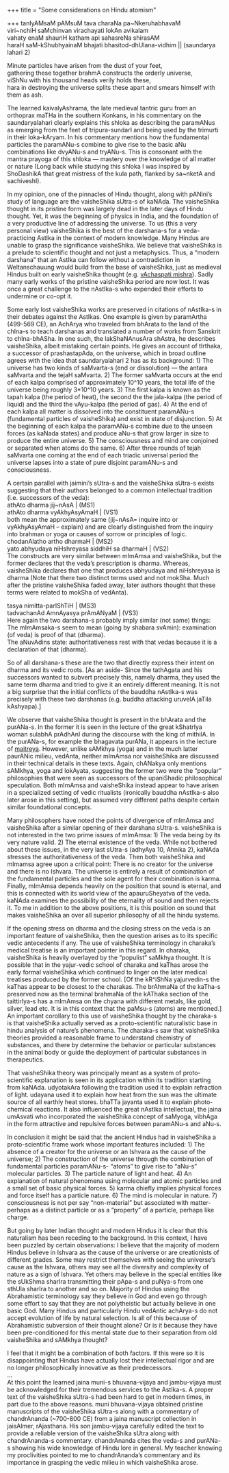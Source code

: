 +++
title = "Some considerations on Hindu atomism"

+++
tanIyAMsaM pAMsuM tava charaNa pa\~NkeruhabhavaM  
viri\~nchiH saMchinvan virachayati lokAn avikalam   
vahaty enaM shauriH katham api sahasreNa shirasAM  
haraH saM-kShubhyainaM bhajati bhasitod-dhUlana-vidhim || (saundarya
lahari 2)

Minute particles have arisen from the dust of your feet,  
gathering these together brahmA constructs the orderly universe,  
viShNu with his thousand heads verily holds these,  
hara in destroying the universe splits these apart and smears himself
with them as ash.

The learned kaivalyAshrama, the late medieval tantric guru from an
orthoprax maTHa in the southern Konkans, in his commentary on the
saundaryalahari clearly explains this shloka as describing the paramANus
as emerging from the feet of tripura-sundarI and being used by the
trimurti in their loka-kAryam. In his commentary mentions how the
fundamental particles the paramANu-s combine to give rise to the basic
aNu combinations like dvyANu-s and tryANu-s. This is consonant with the
mantra prayoga of this shloka — mastery over the knowledge of all matter
or nature (Long back while studying this shloka I was inspired by
ShoDashikA that great mistress of the kula path, flanked by sa\~nketA
and sachiveshI).

In my opinion, one of the pinnacles of Hindu thought, along with
pANini’s study of language are the vaisheShika sUtra-s of kaNAda. The
vaisheShika thought in its pristine form was largely dead in the later
days of Hindu thought. Yet, it was the beginning of physics in India,
and the foundation of a very productive line of addressing the universe.
To us (this a very personal view) vaisheShika is the best of the
darshana-s for a veda-practicing AstIka in the context of modern
knowledge. Many Hindus are unable to grasp the significance vaisheShika.
We believe that vaisheShika is a prelude to scientific thought and not
just a metaphysics. Thus, a “modern darshana” that an AstIka can follow
without a contradiction in Weltanschauung would build from the base of
vaisheShika, just as medieval Hindus built on early vaisheShika thought
(e.g. [vAchaspati
mishra](http://manollasa.blogspot.com/2004/09/vachaspati-on-atomic-coordinates.html)).
Sadly many early works of the pristine vaisheShika period are now lost.
It was once a great challenge to the nAstIka-s who expended their
efforts to undermine or co-opt it.

Some early lost vaisheShika works are preserved in citations of
nAstIka-s in their debates against the AstIkas. One example is given by
paramArtha (499-569 CE), an AchArya who traveled from bhArata to the
land of the chIna-s to teach darshanas and translated a number of works
from Sanskrit to chIna-bhASha. In one such, the lakShaNAnusAra shAstra,
he describes vaisheShika, albeit mistaking certain points. He gives an
account of tIrthaka, a successor of prashastapAda, on the universe,
which in broad outline agrees with the idea that saundaryalahari 2 has
as its background: 1) The universe has two kinds of saMvarta-s (end or
dissolution) — the antara saMvarta and the tejaH saMvarta. 2) The former
saMvarta occurs at the end of each kalpa comprised of approximately
10^10 years, the total life of the universe being roughly 3\*10^10
years. 3) The first kalpa is known as the tapah kalpa (the period of
heat), the second the the jala-kalpa (the period of liquid) and the
third the vAyu-kalpa (the period of gas). 4) At the end of each kalpa
all matter is dissolved into the constituent paramANu-s (fundamental
particles of vaisheShika) and exist in state of disjunction. 5) At the
beginning of each kalpa the paramANu-s combine due to the unseen forces
(as kaNada states) and produce aNu-s that grow larger in size to produce
the entire universe. 5) The consciousness and mind are conjoined or
separated when atoms do the same. 6) After three rounds of tejah
saMvarta one coming at the end of each triadic universal period the
universe lapses into a state of pure disjoint paramANu-s and
consciousness.

A certain parallel with jaimini’s sUtra-s and the vaisheShika sUtra-s
exists suggesting that their authors belonged to a common intellectual
tradition (i.e. successors of the veda):  
athAto dharma jij\~nAsA | (MS1)  
athAto dharma vyAkhyAsyAmaH | (VS1)  
both mean the approximately same (jij\~nAsA= inquire into or
vyAkhyAsyAmaH – explain) and are clearly distinguished from the inquiry
into brahman or yoga or causes of sorrow or principles of logic.  
chodanAlatho artho dharmaH | (MS2)  
yato.abhyudaya niHshreyasa siddhiH sa dharmaH | (VS2)  
The constructs are very similar between mImAmsa and vaisheShika, but the
former declares that the veda’s prescription is dharma. Whereas,
vaisheShika declares that one that produces abhyudaya and niHshreyasa is
dharma (Note that there two distinct terms used and not mokSha. Much
after the pristine vaisheShika faded away, later authors thought that
these terms were related to mokSha of vedAnta).

tasya nimitta-parIShTiH | (MS3)  
tadvachanAd AmnAyasya prAmANyaM | (VS3)  
Here again the two darshana-s probably imply similar (not same) things:
The mImAmsaka-s seem to mean (going by shabara svAmin): examination (of
veda) is proof of that (dharma).  
The aNuvAdins state: authoritativeness rest with that vedas because it
is a declaration of that (dharma).

So of all darshana-s these are the two that directly express their
intent on dharma and its vedic roots. \[As an aside- Since the tathAgata
and his successors wanted to subvert precisely this, namely dharma, they
used the same term dharma and tried to give it an entirely different
meaning. It is not a big surprise that the initial conflicts of the
bauddha nAstIka-s was precisely with these two darshanas (e.g. buddha
attacking uruvelA jaTila kAshyapa).\]

We observe that vaisheShika thought is present in the bhArata and the
purANa-s. In the former it is seen in the lecture of the great kShatrIya
woman sulabhA prAdhAnI during the discourse with the king of mithilA. In
the purANa-s, for example the bhagavata purANa, it appears in the
lecture of
[maitreya](http://manollasa.blogspot.com/2004/09/maitreyas-atomism.html).
However, unlike sAMkhya (yoga) and in the much latter paurANic milieu,
vedAnta, neither mImAmsa nor vaisheShika are discussed in their
technical details in these texts. Again, chANakya only mentions sAMkhya,
yoga and lokAyata, suggesting the former two were the “popular”
philosophies that were seen as successors of the upaniShadic
philosophical speculation. Both mImAmsa and vaisheShika instead appear
to have arisen in a specialized setting of vedic ritualists (ironically
bauddha nAstIka-s also later arose in this setting), but assumed very
different paths despite certain similar foundational concepts.

Many philosophers have noted the points of divergence of mImAmsa and
vaisheShika after a similar opening of their darshana sUtra-s.
vaisheShika is not interested in the two prime issues of mImAmsa: 1) The
veda being by its very nature valid. 2) The eternal existence of the
veda. While not bothered about these issues, in the very last sUtra-s
(adhyAya 10, Ahnika 2), kaNAda stresses the authoritativeness of the
veda. Then both vaisheShika and mImamsa agree upon a critical point:
There is no creator for the universe and there is no Ishvara. The
universe is entirely a result of combination of the fundamental
particles and the sole agent for their combination is karma. Finally,
mImAmsa depends heavily on the position that sound is eternal, and this
is connected with its world view of the apauruSheyatva of the veda.
kaNAda examines the possibility of the eternality of sound and then
rejects it. To me in addition to the above positions, it is this
position on sound that makes vaisheShika an over all superior philosophy
of all the hindu systems.

If the opening stress on dharma and the closing stress on the veda is an
important feature of vaisheShika, then the question arises as to its
specific vedic antecedents if any. The use of vaisheShika terminology in
charaka’s medical treatise is an important pointer in this regard. In
charaka, vaisheShika is heavily overlayed by the “populist” saMkhya
thought. It is possible that in the yajur-vedic school of charaka and
kaThas arose the early formal vaisheShika which continued to linger on
the later medical treatises produced by the former school. \[Of the
kR^iShNa yajurvedin-s the kaThas appear to be closest to the charakas.
The brAhmaNa of the kaTha-s preserved now as the terminal brahmaNa of
the kAThaka section of the taittirIya-s has a mImAmsa on the chyana with
different metals, like gold, silver, lead etc. It is in this context
that the paMsu-s (atoms) are mentioned.\] An important corollary to this
use of vaisheShika thought by the charaka-s is that vaisheShika actually
served as a proto-scientific naturalistic base in hindu analysis of
nature’s phenomena. The charaka-s saw that vaisheShika theories provided
a reasonable frame to understand chemistry of substances, and there by
determine the behavior or particular substances in the animal body or
guide the deployment of particular substances in therapeutics.

That vaisheShika theory was principally meant as a system of
proto-scientific explanation is seen in its application within its
tradition starting from kaNAda. udyotakAra following the tradition used
it to explain refraction of light. udayana used it to explain how heat
from the sun was the ultimate source of all earthly heat stores. bhaTTa
jayanta used it to explain photo-chemical reactions. It also influenced
the great nAstIka intellectual, the jaina umAsvati who incorporated the
vaisheShika concept of saMyoga, vibhAga in the form attractive and
repulsive forces between paramANu-s and aNu-s.

In conclusion it might be said that the ancient Hindus had in
vaisheShika a proto-scientific frame work whose important features
included: 1) The absence of a creator for the universe or an Ishvara as
the cause of the universe; 2) The construction of the universe through
the combination of fundamental particles paramANu-s- “atoms” to give
rise to “aNu-s” molecular particles. 3) The particle nature of light and
heat. 4) An explanation of natural phenomena using molecular and atomic
particles and a small set of basic physical forces. 5) karma chiefly
implies physical forces and force itself has a particle nature. 6) The
mind is molecular in nature. 7) consciousness is not per say
“non-material” but associated with matter- perhaps as a distinct
particle or as a “property” of a particle, perhaps like charge.

But going by later Indian thought and modern Hindus it is clear that
this naturalism has been receding to the background. In this context, I
have been puzzled by certain observations: I believe that the majority
of modern Hindus believe in Ishvara as the cause of the universe or are
creationists of different grades. Some may restrict themselves with
seeing the universe’s cause as the Ishvara, others may see all the
diversity and complexity of nature as a sign of Ishvara. Yet others may
believe in the special entities like the sUkShma sharIra transmitting
their pApa-s and puNya-s from one sthUla sharIra to another and so on.
Majority of Hindus using the Abrahamistic terminology say they believe
in God and even go through some effort to say that they are not
polytheistic but actually believe in one basic God. Many Hindus and
particularly Hindu vedAntic achArya-s do not accept evolution of life by
natural selection. Is all of this because of Abrahamistic subversion of
their thought alone? Or is it because they have been pre-conditioned for
this mental state due to their separation from old vaisheShika and
sAMkhya thought?

I feel that it might be a combination of both factors. If this were so
it is disappointing that Hindus have actually lost their intellectual
rigor and are no longer philosophically innovative as their
predecessors.  
…  
At this point the learned jaina muni-s bhuvana-vijaya and jambu-vijaya
must be acknowledged for their tremendous services to the AstIka-s. A
proper text of the vaisheShika sUtra-s had been hard to get in modern
times, in part due to the above reasons. muni bhuvana-vijaya obtained
pristine manuscripts of the vaisheShika sUtra-s along with a commentary
of chandrAnanda (\~700-800 CE) from a jaina manuscript collection in
jaisAlmer, rAjasthana. His son jambu-vijaya carefully edited the text to
provide a reliable version of the vaisheShika sUtra along with
chandrAnanda-s commentary. chandrAnanda cites the veda-s and purANa-s
showing his wide knowledge of Hindu lore in general. My teacher knowing
my proclivities pointed to me to chandrAnanda’s commentary and its
importance in grasping the vedic milieu in which vaisheShika arose.
